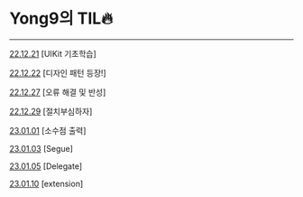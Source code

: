 # Yong9의 TIL🔥


---

[22.12.21](https://github.com/HiImYong99/TIL-Today-I-Learn/blob/main/22.12.21.md) [UIKit 기초학습]

[22.12.22](https://github.com/HiImYong99/TIL-Today-I-Learn/blob/main/22.12.22.md) [디자인 패턴 등장!]

[22.12.27](https://github.com/HiImYong99/TIL-Today-I-Learn/blob/main/22.12.27.md) [오류 해결 및 반성]

[22.12.29](https://github.com/HiImYong99/TIL-Today-I-Learn/blob/main/22.12.29.md) [절치부심하자]

[23.01.01](https://github.com/HiImYong99/TIL-Today-I-Learn/blob/main/23.01.01.md) [소수점 출력]

[23.01.03](https://github.com/HiImYong99/TIL-Today-I-Learn/blob/main/23.01.03%5BSegue%5D.md) [Segue]

[23.01.05](https://github.com/HiImYong99/TIL-Today-I-Learn/blob/main/23.01.05%20%5BDelegate%5D.md) [Delegate]

[23.01.10](https://github.com/HiImYong99/TIL-Today-I-Learn/blob/main/23.01.10%5Bextension%5D.md) [extension]
